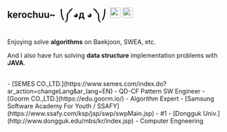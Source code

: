 ## kerochuu~&nbsp;  ⎝༼ ◕д ◕ ༽⎠&nbsp;&nbsp;<a target="_blank" href="https://www.acmicpc.net/user/kerochuu"><img src="https://postfiles.pstatic.net/MjAxOTEyMjRfMjA5/MDAxNTc3MTkyNTc5Mjkx.p_Tb59oUPn3vNNRJKnSZWPTkdxywV0MRotMO8ARxFm8g.4Asj8GBetDaak_IRqUuIZirj7I52VXmA6ppxj25RI80g.PNG.occidere/boj.png?type=w773" width="24"></a>&nbsp;<a target="_blank" href="https://blog.naver.com/kerochuu"><img src="https://postfiles.pstatic.net/MjAxOTEyMzBfMjQ3/MDAxNTc3Njg5NDIzNTM4.Bb4I_JcTmoJTw5QopVY1_2-fFosbZUPz9j35wERCsDQg._fb8TvSH60N4X1xSHHEtnn_uLKlrSHejTymmPLVXXr8g.PNG.occidere/NAVER_BLOG_LOGO.png?type=w773" width="24"></a>

Enjoying solve **algorithms** on Baekjoon, SWEA, etc.

And I also have fun solving **data structure** implementation problems with **JAVA**.

<br>
- [SEMES CO.,LTD.](https://www.semes.com/index.do?ar_action=changeLang&ar_lang=EN) - QD-CF Pattern SW Engineer
- [Goorm CO.,LTD.](https://edu.goorm.io/) - Algorithm Expert
- [Samsung Software Academy For Youth / SSAFY](https://www.ssafy.com/ksp/jsp/swp/swpMain.jsp) - #1
- [Dongguk Univ.](http://www.dongguk.edu/mbs/kr/index.jsp) - Computer Engneering

<br>


<!--
**kerochuu/kerochuu** is a ✨ _special_ ✨ repository because its `README.md` (this file) appears on your GitHub profile.

Here are some ideas to get you started:

- 🔭 I’m currently working on ...
- 🌱 I’m currently learning ...
- 👯 I’m looking to collaborate on ...
- 🤔 I’m looking for help with ...
- 💬 Ask me about ...
- 📫 How to reach me: ...
- 😄 Pronouns: ...
- ⚡ Fun fact: ...
-->
